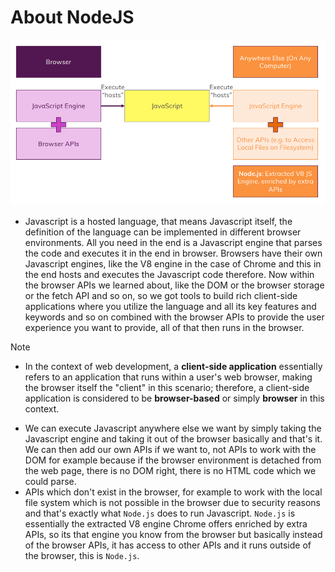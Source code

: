 # About NodeJS


![alt text](image.png)


- Javascript is a hosted language, that means Javascript itself, the definition of the language can be implemented in different browser environments. All you need in the end is a Javascript engine that parses the code and executes it in the end in browser. Browsers have their own Javascript engines, like the V8 engine in the case of Chrome and this in the end hosts and executes the Javascript code therefore. Now within the browser APIs we learned about, like the DOM or the browser storage or the fetch API and so on, so we got tools to build rich client-side applications where you utilize the language and all its key features and keywords and so on combined with the browser APIs to provide the user experience you want to provide, all of that then runs in the browser.

>[!NOTE]
> - In the context of web development, a **client-side application** essentially refers to an application that runs within a user's web browser, making the browser itself the "client" in this scenario; therefore, a client-side application is considered to be **browser-based** or simply **browser** in this context. 

- We can execute Javascript anywhere else we want by simply taking the Javascript engine and taking it out of the browser basically and that's it. We can then add our own APIs if we want to, not APIs to work with the DOM for example because if the browser environment is detached from the web page, there is no DOM right, there is no HTML code which we could parse.
- APIs which don't exist in the browser, for example to work with the local file system which is not possible in the browser due to security reasons and that's exactly what `Node.js` does to run Javascript. `Node.js` is essentially the extracted V8 engine Chrome offers enriched by extra APIs, so its that engine you know from the browser but basically instead of the browser APIs, it has access to other APIs and it runs outside of the browser, this is `Node.js`.